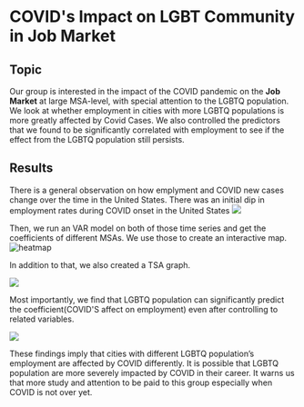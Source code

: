 # COVID's Impact on LGBT Community in Job Market

## Topic

Our group is interested in the impact of the COVID pandemic on the **Job Market** at large MSA-level, with special attention to the LGBTQ population. We look at whether employment in cities with more LGBTQ populations is more greatly affected by Covid Cases. We also controlled the predictors that we found to be significantly correlated with employment to see if the effect from the LGBTQ population still persists. 

## Results

There is a general observation on how emplyment and COVID new cases change over the time in the United States. There was an initial dip in employment rates during COVID onset in the United States
<img src="https://github.com/JunoWuu/Datathon/blob/master/time_series.png">

Then, we run an VAR model on both of those time series and get the coefficients of different MSAs. We use those to create an interactive map. 
![heatmap](https://user-images.githubusercontent.com/91500767/185817317-4862dc44-f3b7-400a-85eb-df49457fce0f.png)

In addition to that, we also created a TSA graph. 

<img src="https://github.com/JunoWuu/Datathon/blob/master/tsa_forecast.png">

Most importantly, we find that LGBTQ population can significantly predict the coefficient(COVID'S affect on employment) even after controlling to related variables. 

<img src="https://github.com/JunoWuu/Datathon/blob/master/significance.png">

These findings imply that cities with different LGBTQ population’s employment are affected by COVID differently. It is possible that LGBTQ population are more severely impacted by COVID in their career. It warns us that more study and attention to be paid to this group especially when COVID is not over yet.  
